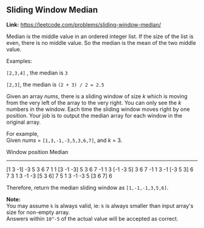﻿## Sliding Window Median

**Link:** https://leetcode.com/problems/sliding-window-median/

Median is the middle value in an ordered integer list. If the size of the list is even, there is no middle value. So the median is the mean of the two middle value.

Examples:

`[2,3,4]` , the median is `3`

`[2,3]`, the median is `(2 + 3) / 2 = 2.5`

Given an array _nums_, there is a sliding window of size _k_ which is moving from the very left of the array to the very right. You can only see the _k_ numbers in the window. Each time the sliding window moves right by one position. Your job is to output the median array for each window in the original array.

For example,  
Given _nums_ = `[1,3,-1,-3,5,3,6,7]`, and _k_ = 3.

Window position                Median
---------------               -----
\[1  3  -1\] -3  5  3  6  7       1
 1 \[3  -1  -3\] 5  3  6  7       -1
 1  3 \[-1  -3  5\] 3  6  7       -1
 1  3  -1 \[-3  5  3\] 6  7       3
 1  3  -1  -3 \[5  3  6\] 7       5
 1  3  -1  -3  5 \[3  6  7\]      6

Therefore, return the median sliding window as `[1,-1,-1,3,5,6]`.

**Note:**  
You may assume `k` is always valid, ie: `k` is always smaller than input array's size for non-empty array.  
Answers within `10^-5` of the actual value will be accepted as correct.